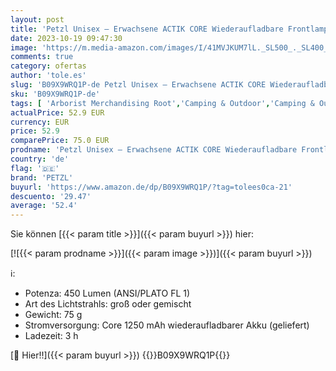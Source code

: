```yaml
---
layout: post
title: 'Petzl Unisex – Erwachsene ACTIK CORE Wiederaufladbare Frontlampe  Blau  U'
date: 2023-10-19 09:47:30
image: 'https://m.media-amazon.com/images/I/41MVJKUM7lL._SL500_._SL400_.jpg'
comments: true
category: ofertas
author: 'tole.es'
slug: 'B09X9WRQ1P-de Petzl Unisex – Erwachsene ACTIK CORE Wiederaufladbare...'
sku: 'B09X9WRQ1P-de'
tags: [ 'Arborist Merchandising Root','Camping & Outdoor','Camping & Outdoor Lampen & Laternen','Self Service','Special Features Stores','Sport','Sport & Freizeit','Sport & Freizeit: Produkte mit Umwelt-Label','Sport & Outdoor Aktivitäten, Bekleidung & Ausrüstung','Sports-Promotions','Stirnlampen','ef3a019d-6628-41d5-b303-291126686917_0','ef3a019d-6628-41d5-b303-291126686917_3901','ef3a019d-6628-41d5-b303-291126686917_7401','petzl','🇩🇪', ]
actualPrice: 52.9 EUR
currency: EUR
price: 52.9
comparePrice: 75.0 EUR
prodname: 'Petzl Unisex – Erwachsene ACTIK CORE Wiederaufladbare Frontlampe  Blau  U'
country: 'de'
flag: '🇩🇪'
brand: 'PETZL'
buyurl: 'https://www.amazon.de/dp/B09X9WRQ1P/?tag=tolees0ca-21'
descuento: '29.47'
average: '52.4'
---
```


Sie können [{{< param title >}}]({{< param buyurl >}}) hier:

[![{{< param prodname >}}]({{< param image >}})]({{< param buyurl >}})

ℹ️:

- Potenza: 450 Lumen (ANSI/PLATO FL 1)
- Art des Lichtstrahls: groß oder gemischt
- Gewicht: 75 g
- Stromversorgung: Core 1250 mAh wiederaufladbarer Akku (geliefert)
- Ladezeit: 3 h

[🛒 Hier!!]({{< param buyurl >}})
{{<world>}}B09X9WRQ1P{{</world>}}
